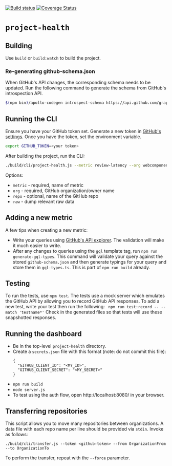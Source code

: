 [![Build status](https://img.shields.io/travis/PolymerLabs/project-health.svg)](https://travis-ci.org/PolymerLabs/project-health)
[![Coverage Status](https://coveralls.io/repos/github/PolymerLabs/project-health/badge.svg?branch=master)](https://coveralls.io/github/PolymerLabs/project-health?branch=master)

# `project-health`

## Building
Use `build` or `build:watch` to build the project.

### Re-generating github-schema.json
When GitHub's API changes, the corresponding schema needs to be updated. Run
the following command to generate the schema from GitHub's introspection API.

```bash
$(npm bin)/apollo-codegen introspect-schema https://api.github.com/graphql --output src/types/github-schema.json --header "Authorization: bearer <your token>"
```

## Running the CLI
Ensure you have your GitHub token set. Generate a new token in [GitHub's settings](https://github.com/settings/tokens).
Once you have the token, set the environment variable.

```bash
export GITHUB_TOKEN=<your token>
```

After building the project, run the CLI:
```bash
./build/cli/project-health.js --metric review-latency --org webcomponents
```

Options:
 * `metric` - required, name of metric
 * `org` - required, GitHub organization/owner name
 * `repo` - optional, name of the GitHub repo
 * `raw` - dump relevant raw data

## Adding a new metric
A few tips when creating a new metric:
 * Write your queries using [GitHub's API explorer](https://developer.github.com/v4/explorer/). The
   validation will make it much easier to write.
 * After any changes to queries using the `gql` template tag, run `npm run
   generate-gql-types`. This command will validate your query against the
   stored `github-schema.json` and then generate typings for your query and
   store them in `gql-types.ts`. This is part of `npm run build` already.

## Testing
To run the tests, use `npm test`. The tests use a mock server which emulates
the GitHub API by allowing you to record GitHub API responses. To add a new
test, write your test then run the following: ``` npm run test:record --
--match 'testname*'``` Check in the generated files so that tests will use
these snapshotted responses.

## Running the dashboard
- Be in the top-level `project-health` directory.
- Create a `secrets.json` file with this format (note: do not commit this file):
  ```
  {
    "GITHUB_CLIENT_ID": "<MY_ID>",
    "GITHUB_CLIENT_SECRET": "<MY_SECRET>"
  }
  ```
- `npm run build`
- `node server.js`
- To test using the auth flow, open http://localhost:8080/ in your browser.

## Transferring repositories
This script allows you to move many repositories between organizations. A data file with each repo name per line should be provided via `stdin`. Invoke as follows:
```
./build/cli/transfer.js --token <github-token> --from OrganizationFrom --to OrganizationTo
```

To perform the transfer, repeat with the `--force` parameter.

